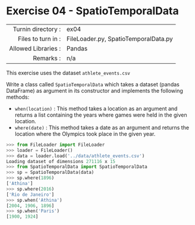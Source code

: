 # Exercise 04 - SpatioTemporalData

|                         |                    |
| -----------------------:| ------------------ |
|   Turnin directory :   |  ex04              |
|   Files to turn in :    |  FileLoader.py, SpatioTemporalData.py |
|   Allowed Libraries :   |  Pandas            |
|   Remarks :             |  n/a               |

This exercise uses the dataset `athlete_events.csv`

Write a class called `SpatioTemporalData` which takes a dataset (pandas DataFrame) as argument in its constructor and implements the following methods:  
* `when(location)` : This method takes a location as an argument and returns a list containing the years where games were held in the given location.  
* `where(date)` : This method takes a date as an argument and returns the location where the Olympics took place in the given year.

```python
>>> from FileLoader import FileLoader
>>> loader = FileLoader()
>>> data = loader.load('../data/athlete_events.csv')
Loading dataset of dimensions 271116 x 15
>>> from SpatioTemporalData import SpatioTemporalData
>>> sp = SpatioTemporalData(data)
>>> sp.where(1896)
['Athina']
>>> sp.where(2016)
['Rio de Janeiro']
>>> sp.when('Athina')
[2004, 1906, 1896]
>>> sp.when('Paris')
[1900, 1924]
```
